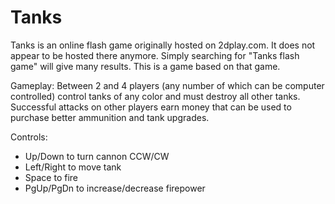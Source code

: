 # Tanks

Tanks is an online flash game originally hosted on 2dplay.com. It does not appear to be hosted there anymore. Simply searching for "Tanks flash game" will give many results. This is a game based on that game.

Gameplay:
Between 2 and 4 players (any number of which can be computer controlled) control tanks of any color and must destroy all other tanks. Successful attacks on other players earn money that can be used to purchase better ammunition and tank upgrades.

Controls:
- Up/Down to turn cannon CCW/CW
- Left/Right to move tank
- Space to fire
- PgUp/PgDn to increase/decrease firepower
